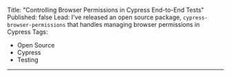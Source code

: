 Title: "Controlling Browser Permissions in Cypress End-to-End Tests"
Published: false
Lead: I've released an open source package, `cypress-browser-permissions` that handles managing browser permissions in Cypress
Tags:
- Open Source
- Cypress
- Testing
---


<!--stackedit_data:
eyJoaXN0b3J5IjpbLTEwNjA5MjMwNjZdfQ==
-->
